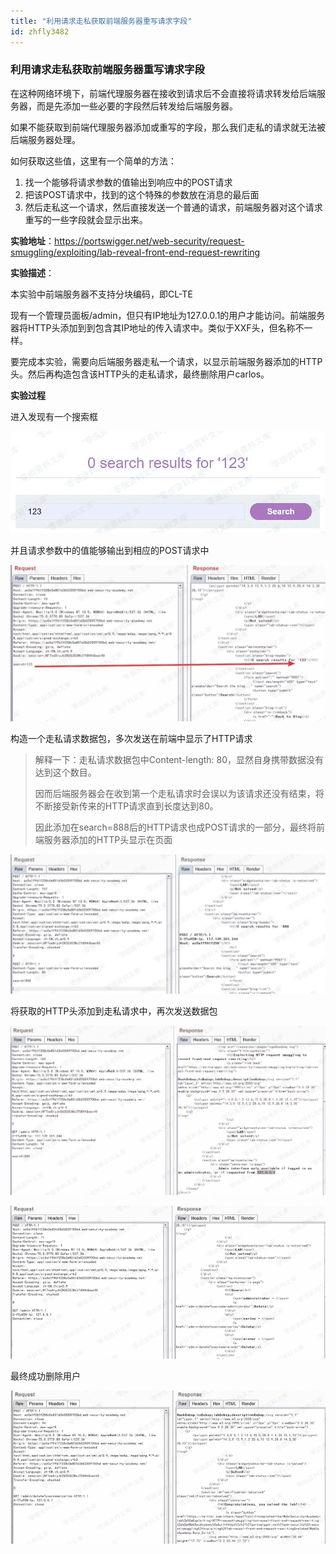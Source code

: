 ```yaml
---
title: "利用请求走私获取前端服务器重写请求字段"
id: zhfly3482
---
```


### 利用请求走私获取前端服务器重写请求字段

在这种网络环境下，前端代理服务器在接收到请求后不会直接将请求转发给后端服务器，而是先添加一些必要的字段然后转发给后端服务器。

如果不能获取到前端代理服务器添加或重写的字段，那么我们走私的请求就无法被后端服务器处理。

如何获取这些值，这里有一个简单的方法：

1.  找一个能够将请求参数的值输出到响应中的POST请求
2.  把该POST请求中，找到的这个特殊的参数放在消息的最后面
3.  然后走私这一个请求，然后直接发送一个普通的请求，前端服务器对这个请求重写的一些字段就会显示出来。

**实验地址**：https://portswigger.net/web-security/request-smuggling/exploiting/lab-reveal-front-end-request-rewriting

**实验描述**：

本实验中前端服务器不支持分块编码，即CL-TE

现有一个管理员面板/admin，但只有IP地址为127.0.0.1的用户才能访问。前端服务器将HTTP头添加到到包含其IP地址的传入请求中。类似于XXF头，但名称不一样。

要完成本实验，需要向后端服务器走私一个请求，以显示前端服务器添加的HTTP头。然后再构造包含该HTTP头的走私请求，最终删除用户carlos。

**实验过程**

进入发现有一个搜索框

![image](../img/d330ea34da3820dc1bac25a5cc712ca8.png)

并且请求参数中的值能够输出到相应的POST请求中

![image](../img/6069bddb9c094e3754bb5683e9602b20.png)

构造一个走私请求数据包，多次发送在前端中显示了HTTP请求

> 解释一下：走私请求数据包中Content-length: 80，显然自身携带数据没有达到这个数目。
> 
> 因而后端服务器会在收到第一个走私请求时会误以为该请求还没有结束，将不断接受新传来的HTTP请求直到长度达到80。
> 
> 因此添加在search=888后的HTTP请求也成POST请求的一部分，最终将前端服务器添加的HTTP头显示在页面

![image](../img/f344b6df06f99e302935878966dab153.png)

将获取的HTTP头添加到走私请求中，再次发送数据包

![image](../img/529af9ce079a6c4cbf7b75ee00bbfdee.png)

![image](../img/bd89e6d03191d7324e85dfcb2278ba7f.png)

最终成功删除用户

![image](../img/9245149e9249fa44e3a36bac62270fdf.png)